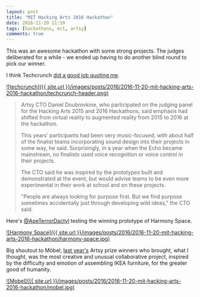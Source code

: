 ```yaml
---
layout: post
title: "MIT Hacking Arts 2016 Hackathon"
date: 2016-11-20 11:59
tags: [hackathons, mit, artsy]
comments: true
---
```

This was an awesome hackathon with some strong projects. The judges deliberated for a while - we ended up having to do another blind round to pick our winner.

I think Techcrunch [did a good job quoting me](https://techcrunch.com/2016/11/20/harmony-space-win-top-prize-at-mit-hacking-arts-for-music-learning-app-that-feels-like-pokemon-go).

[![techcrunch]({{ site.url }}/images/posts/2016/2016-11-20-mit-hacking-arts-2016-hackathon/techcrunch-header.png)](https://techcrunch.com/2016/11/20/harmony-space-win-top-prize-at-mit-hacking-arts-for-music-learning-app-that-feels-like-pokemon-go/)

> Artsy CTO Daniel Doubrovkine, who participated on the judging panel for the Hacking Arts 2015 and 2016 Hackathons, said emphasis had shifted from virtual reality to augmented reality from 2015 to 2016 at the hackathon.
>
> This years’ participants had been very music-focused, with about half of the finalist teams incorporating sound design into their projects in some way, he said. Surprisingly, in a year when the Echo became mainstream, no finalists used voice recognition or voice control in their projects.
>
> The CTO said he was inspired by the prototypes built and demonstrated at the event, but would advise teams to be even more experimental in their work at school and on these projects.
>
> "People are always looking for purpose first. But we find purpose sometimes accidentally just through developing wild ideas," the CTO said.

Here's [@ApeTerrorDactyl](https://twitter.com/ApeTerrorDactyl) testing the winning prototype of Harmony Space.

[![Harmony Space]({{ site.url }}/images/posts/2016/2016-11-20-mit-hacking-arts-2016-hackathon/harmony-space.jpg)](https://twitter.com/dblockdotorg/status/800389684883034114)

Big shoutout to Möbel, [last year's](/2015/09/25/mit-hacking-arts-2015.html) Artsy prize winners who brought, what I thought, was the most creative and unusual collaborative project, inspired by the difficulty and emotion of assembling IKEA furniture, for the greater good of humanity.

[![Mobel]({{ site.url }}/images/posts/2016/2016-11-20-mit-hacking-arts-2016-hackathon/mobel.jpg)](https://twitter.com/ArtsyOpenSource/status/800448570394636290)

